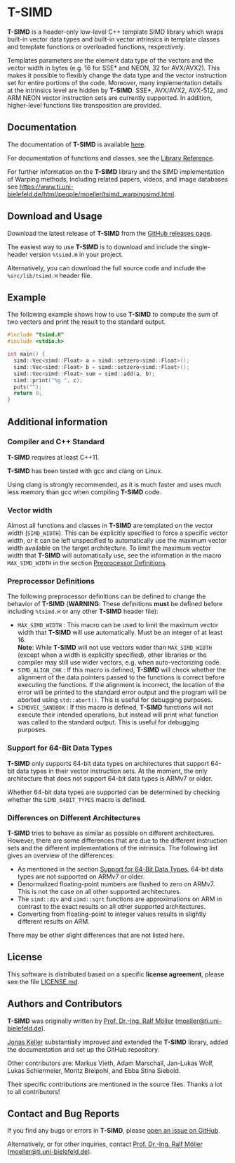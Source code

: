 # T-SIMD

**T-SIMD** is a header-only low-level C++ template SIMD library which wraps built-in vector data types and built-in vector intrinsics in template classes and template functions or overloaded functions, respectively.

Templates parameters are the element data type of the vectors and the vector width in bytes (e.g. 16 for SSE* and NEON, 32 for AVX/AVX2). This makes it possible to flexibly change the data type and the vector instruction set for entire portions of the code. Moreover, many implementation details at the intrinsics level are hidden by **T-SIMD**. SSE*, AVX/AVX2, AVX-512, and ARM NEON vector instruction sets are currently supported. In addition, higher-level functions like transposition are provided.

## Documentation

The documentation of **T-SIMD** is available [here](https://ti-uni-bielefeld.github.io/T-SIMD/).

For documentation of functions and classes, see the [Library Reference](topics.html).

For further information on the **T-SIMD** library and the SIMD implementation of Warping methods, including related papers, videos, and image databases see https://www.ti.uni-bielefeld.de/html/people/moeller/tsimd_warpingsimd.html.

## Download and Usage

Download the latest release of **T-SIMD** from the [GitHub releases page](https://github.com/ti-uni-bielefeld/T-SIMD/releases).

The easiest way to use **T-SIMD** is to download and include the single-header version `%tsimd.H` in your project.

Alternatively, you can download the full source code and include the `%src/lib/tsimd.H` header file.

## Example

The following example shows how to use **T-SIMD** to compute the sum of two vectors
and print the result to the standard output.

```cpp
#include "tsimd.H"
#include <stdio.h>

int main() {
  simd::Vec<simd::Float> a = simd::setzero<simd::Float>();
  simd::Vec<simd::Float> b = simd::setzero<simd::Float>();
  simd::Vec<simd::Float> sum = simd::add(a, b);
  simd::print("%g ", c);
  puts("");
  return 0;
}
```

## Additional information

### Compiler and C++ Standard

**T-SIMD** requires at least C++11.

**T-SIMD** has been tested with gcc and clang on Linux.

Using clang is strongly recommended, as it is much faster and uses much less memory than gcc when compiling **T-SIMD** code.

### Vector width

Almost all functions and classes in **T-SIMD** are templated on the vector width (`SIMD_WIDTH`). This can be explicitly specified to force a specific vector width, or it can be left unspecified to automatically use the maximum vector width available on the target architecture.
To limit the maximum vector width that **T-SIMD** will automatically use, see the information in the macro `MAX_SIMD_WIDTH` in the section [Preprocessor Definitions](#preprocessor-definitions).

### Preprocessor Definitions

The following preprocessor definitions can be defined to change the behavior of **T-SIMD** (**WARNING**: These definitions **must** be defined before including `%tsimd.H` or any other **T-SIMD** header file):

- `MAX_SIMD_WIDTH` : This macro can be used to limit the maximum vector width that **T-SIMD** will use automatically. Must be an integer of at least 16.<br>
**Note**: While **T-SIMD** will not use vectors wider than `MAX_SIMD_WIDTH` (except when a width is explicitly specified), other libraries or the compiler may still use wider vectors, e.g. when auto-vectorizing code.
- `SIMD_ALIGN_CHK` : If this macro is defined, **T-SIMD** will check whether the alignment of the data pointers passed to the functions is correct before executing the functions. If the alignment is incorrect, the location of the error will be printed to the standard error output and the program will be aborted using `std::abort()`. This is useful for debugging purposes.
- `SIMDVEC_SANDBOX` : If this macro is defined, **T-SIMD** functions will not execute their intended operations, but instead will print what function was called to the standard output. This is useful for debugging purposes.

### Support for 64-Bit Data Types

**T-SIMD** only supports 64-bit data types on architectures that support 64-bit data types in their vector instruction sets. At the moment, the only architecture that does not support 64-bit data types is ARMv7 or older. 

Whether 64-bit data types are supported can be determined by checking whether the `SIMD_64BIT_TYPES` macro is defined.

### Differences on Different Architectures

**T-SIMD** tries to behave as similar as possible on different architectures. However, there are some differences that are due to the different instruction sets and the different implementations of the intrinsics. The following list gives an overview of the differences:

- As mentioned in the section [Support for 64-Bit Data Types](#support-for-64-bit-data-types), 64-bit data types are not supported on ARMv7 or older.
- Denormalized floating-point numbers are flushed to zero on ARMv7. This is not the case on all other supported architectures.
- The `simd::div` and `simd::sqrt` functions are approximations on ARM in contrast to the exact results on all other supported architectures.
- Converting from floating-point to integer values results in slightly different results on ARM.

There may be other slight differences that are not listed here.

## License

This software is distributed based on a specific **license agreement**, please see the file [LICENSE.md](LICENSE.md).

## Authors and Contributors

**T-SIMD** was originally written by [Prof. Dr.-Ing. Ralf Möller](http://www.ti.uni-bielefeld.de/html/people/moeller/) (moeller@ti.uni-bielefeld.de).

[Jonas Keller](https://github.com/jonicho) substantially improved and extended the **T-SIMD** library, added the documentation and set up the GitHub repository.

Other contributors are: Markus Vieth, Adam Marschall, Jan-Lukas Wolf, Lukas Schiermeier, Moritz Breipohl, and Ebba Stina Siebold.

Their specific contributions are mentioned in the source files. Thanks a lot to all contributors!

## Contact and Bug Reports

If you find any bugs or errors in **T-SIMD**, please [open an issue on GitHub](https://github.com/ti-uni-bielefeld/T-SIMD/issues).

Alternatively, or for other inquiries, contact [Prof. Dr.-Ing. Ralf Möller](http://www.ti.uni-bielefeld.de/html/people/moeller/) (moeller@ti.uni-bielefeld.de).
